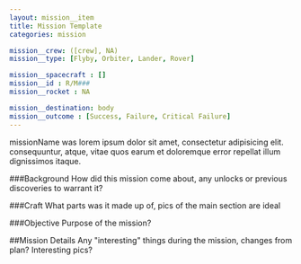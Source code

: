 ```yaml
---
layout: mission__item
title: Mission Template
categories: mission

mission__crew: ([crew], NA)
mission__type: [Flyby, Orbiter, Lander, Rover]

mission__spacecraft : []
mission__id : R/M###
mission__rocket : NA

mission__destination: body
mission__outcome : [Success, Failure, Critical Failure]
---
```

<!-- intro -->
missionName was lorem ipsum dolor sit amet, consectetur adipisicing elit. consequuntur, atque, vitae quos earum et doloremque error repellat illum dignissimos itaque.

###Background
How did this mission come about, any unlocks or previous discoveries to warrant it?

###Craft
What parts was it made up of, pics of the main section are ideal

###Objective
Purpose of the mission?

##Mission Details
Any "interesting" things during the mission, changes from plan? Interesting pics?
